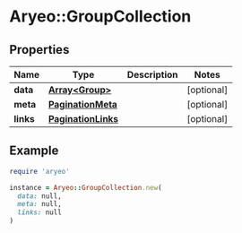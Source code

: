 # Aryeo::GroupCollection

## Properties

| Name | Type | Description | Notes |
| ---- | ---- | ----------- | ----- |
| **data** | [**Array&lt;Group&gt;**](Group.md) |  | [optional] |
| **meta** | [**PaginationMeta**](PaginationMeta.md) |  | [optional] |
| **links** | [**PaginationLinks**](PaginationLinks.md) |  | [optional] |

## Example

```ruby
require 'aryeo'

instance = Aryeo::GroupCollection.new(
  data: null,
  meta: null,
  links: null
)
```

